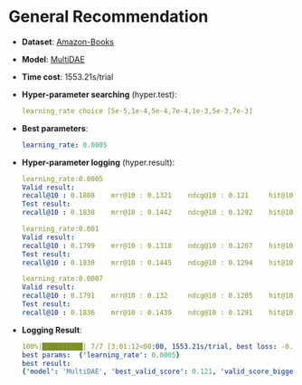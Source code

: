 # General Recommendation

- **Dataset**: [Amazon-Books](../../md/amazon-books_general.md)

- **Model**: [MultiDAE](https://recbole.io/docs/user_guide/model/general/multidae.html)

- **Time cost**: 1553.21s/trial

- **Hyper-parameter searching** (hyper.test):

  ```yaml
  learning_rate choice [5e-5,1e-4,5e-4,7e-4,1e-3,5e-3,7e-3]
  ```

- **Best parameters**:

  ```yaml
  learning_rate: 0.0005
  ```

- **Hyper-parameter logging** (hyper.result):

  ```yaml
  learning_rate:0.0005
  Valid result:
  recall@10 : 0.1808    mrr@10 : 0.1321    ndcg@10 : 0.121     hit@10 : 0.284     precision@10 : 0.0352
  Test result:
  recall@10 : 0.1838    mrr@10 : 0.1442    ndcg@10 : 0.1292    hit@10 : 0.2868    precision@10 : 0.0367

  learning_rate:0.001
  Valid result:
  recall@10 : 0.1799    mrr@10 : 0.1318    ndcg@10 : 0.1207    hit@10 : 0.284     precision@10 : 0.0351
  Test result:
  recall@10 : 0.1838    mrr@10 : 0.1445    ndcg@10 : 0.1294    hit@10 : 0.2867    precision@10 : 0.0364

  learning_rate:0.0007
  Valid result:
  recall@10 : 0.1791    mrr@10 : 0.132     ndcg@10 : 0.1205    hit@10 : 0.2819    precision@10 : 0.0349
  Test result:
  recall@10 : 0.1836    mrr@10 : 0.1439    ndcg@10 : 0.1291    hit@10 : 0.2867    precision@10 : 0.0366
  ```

- **Logging Result**:

  ```yaml
  100%|██████████| 7/7 [3:01:12<00:00, 1553.21s/trial, best loss: -0.121]
  best params:  {'learning_rate': 0.0005}
  best result: 
  {'model': 'MultiDAE', 'best_valid_score': 0.121, 'valid_score_bigger': True, 'best_valid_result': OrderedDict([('recall@10', 0.1808), ('mrr@10', 0.1321), ('ndcg@10', 0.121), ('hit@10', 0.284), ('precision@10', 0.0352)]), 'test_result': OrderedDict([('recall@10', 0.1838), ('mrr@10', 0.1442), ('ndcg@10', 0.1292), ('hit@10', 0.2868), ('precision@10', 0.0367)])}
  ```
